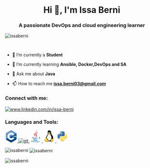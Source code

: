 <h1 align="center">Hi 👋, I'm Issa Berni</h1>
<h3 align="center">A passionate DevOps and cloud engineering learner</h3>

<p align="left"> <img src="https://komarev.com/ghpvc/?username=issaberni&label=Profile%20views&color=0e75b6&style=flat" alt="issaberni" /> </p>

<p align="left"> <a href="https://twitter.com/" target="blank"><img src="https://img.shields.io/twitter/follow/?logo=twitter&style=for-the-badge" alt="" /></a> </p>

- 🔭 I’m currently a **Student**

- 🌱 I’m currently learning **Ansible, Docker,DevOps and SA**

- 💬 Ask me about **Java**

- 📫 How to reach me **issa.berni03@gmail.com**

<h3 align="left">Connect with me:</h3>
<p align="left">
<a href="https://linkedin.com/in/www.linkedin.com/in/issa-berni" target="blank"><img align="center" src="https://raw.githubusercontent.com/rahuldkjain/github-profile-readme-generator/master/src/images/icons/Social/linked-in-alt.svg" alt="www.linkedin.com/in/issa-berni" height="30" width="40" /></a>
</p>

<h3 align="left">Languages and Tools:</h3>
<p align="left"> <a href="https://www.w3schools.com/cpp/" target="_blank" rel="noreferrer"> <img src="https://raw.githubusercontent.com/devicons/devicon/master/icons/cplusplus/cplusplus-original.svg" alt="cplusplus" width="40" height="40"/> </a> <a href="https://git-scm.com/" target="_blank" rel="noreferrer"> <img src="https://www.vectorlogo.zone/logos/git-scm/git-scm-icon.svg" alt="git" width="40" height="40"/> </a> <a href="https://www.java.com" target="_blank" rel="noreferrer"> <img src="https://raw.githubusercontent.com/devicons/devicon/master/icons/java/java-original.svg" alt="java" width="40" height="40"/> </a> <a href="https://www.linux.org/" target="_blank" rel="noreferrer"> <img src="https://raw.githubusercontent.com/devicons/devicon/master/icons/linux/linux-original.svg" alt="linux" width="40" height="40"/> </a> <a href="https://www.python.org" target="_blank" rel="noreferrer"> <img src="https://raw.githubusercontent.com/devicons/devicon/master/icons/python/python-original.svg" alt="python" width="40" height="40"/> </a> </p>

<p><img align="left" src="https://github-readme-stats.vercel.app/api/top-langs?username=issaberni&show_icons=true&locale=en&layout=compact" alt="issaberni" /></p>

<p>&nbsp;<img align="center" src="https://github-readme-stats.vercel.app/api?username=issaberni&show_icons=true&locale=en" alt="issaberni" /></p>

<p><img align="center" src="https://github-readme-streak-stats.herokuapp.com/?user=issaberni&" alt="issaberni" /></p>

